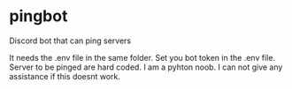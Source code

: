 # pingbot
Discord bot that can ping servers

It needs the .env file in the same folder. Set you bot token in the .env file.
Server to be pinged are hard coded. I am a pyhton noob. I can not give any assistance if this doesnt work.